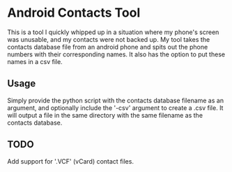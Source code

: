 # Android Contacts Tool

This is a tool I quickly whipped up in a situation where my phone's screen was unusable, and my contacts were not backed up.
My tool takes the contacts database file from an android phone and spits out the phone numbers with their corresponding names.
It also has the option to put these names in a csv file.

## Usage

Simply provide the python script with the contacts database filename as an argument, and optionally include the '-csv' argument to create a .csv file. It will output a file in the same directory with the same filename as the contacts database.

## TODO

Add support for '.VCF' (vCard) contact files.
